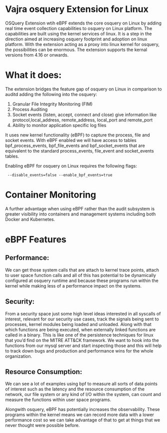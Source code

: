 # Vajra osquery Extension for Linux 

OSQuery Extension wtih eBPF extends the core osquery on Linux by adding real time event collection capabilities to osquery on Linux platform. The capabilities are built using the kernel services of linux. It is a step in the direction aimed at increasing osquery footprint and adoption on linux platform. With the extension acting as a proxy into linux kernel for osquery, the possibilities can be enormous. The extension supports the kernal versions from 4.16 or onwards.

# What it does: 

The extension bridges the feature gap of osquery on Linux in comparison to auditd adding the following into the osquery: 
1. Granular File Integrity Monitoring (FIM) 
2. Process Auditing 
3. Socket events (listen, accept, connect and close) give information like protocol,local_address, remote_address, local_port and remote_port
4. Ability to monitor application specific log files


It uses new kernel functionality (eBPF) to capture the process, file and socket events.
With eBPF enabled we will have access to tables bpf_process_events, bpf_file_events and bpf_socket_events that are equivalent to the standard process_events, file_event and socket_events tables.

Enabling eBPF for osquery on Linux requires the following flags:


	 --disable_events=false --enable_bpf_events=true

# Container Monitoring
A further advantage when using eBPF rather than the audit subsystem is greater visibility into containers and management systems including both Docker and Kubernetes.


# eBPF Features

## Performance: 
We can get those system calls that are attach to kernel trace points, attach to user space function calls and all of this has potential to be dynamically configured at osquery runtime and because these programs run within the kernel while making less of a performance impact on the systems.

## Security: 
From a security space just some high level ideas interested in all syscalls of interest, relevant for our security use cases, track the signals being sent to processes, kernel modules being loaded and unloaded. Along with that which functions are being executed, when externally linked functions are called in a binary. This is like one of the persistence techniques for linux that you’d find on the MITRE ATT&CK framework. We want to hook into the functions from our mysql server and start inspecting those and this will help to track down bugs and production and performance wins for the whole organization.

## Resource Consumption: 
We can see a lot of examples using bpf to measure all sorts of data points of interest such as the latency and the resource consumption of the network, our file system or any kind of I/O within the system, can count and measure the functions within user space programs.


Alongwith osquery, eBPF has potentially increases the observability. These programs within the kernel means we can record more data with a lower performance cost so we can take advantage of that to get at things that we never thought were possible before.
